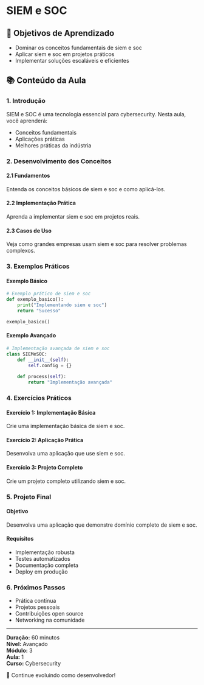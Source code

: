 # SIEM e SOC

## 🎯 Objetivos de Aprendizado
- Dominar os conceitos fundamentais de siem e soc
- Aplicar siem e soc em projetos práticos
- Implementar soluções escaláveis e eficientes

## 📚 Conteúdo da Aula

### 1. Introdução
SIEM e SOC é uma tecnologia essencial para cybersecurity. Nesta aula, você aprenderá:

- Conceitos fundamentais
- Aplicações práticas
- Melhores práticas da indústria

### 2. Desenvolvimento dos Conceitos

#### 2.1 Fundamentos
Entenda os conceitos básicos de siem e soc e como aplicá-los.

#### 2.2 Implementação Prática
Aprenda a implementar siem e soc em projetos reais.

#### 2.3 Casos de Uso
Veja como grandes empresas usam siem e soc para resolver problemas complexos.

### 3. Exemplos Práticos

#### Exemplo Básico
```python
# Exemplo prático de siem e soc
def exemplo_basico():
    print("Implementando siem e soc")
    return "Sucesso"

exemplo_basico()
```

#### Exemplo Avançado
```python
# Implementação avançada de siem e soc
class SIEMeSOC:
    def __init__(self):
        self.config = {}
    
    def process(self):
        return "Implementação avançada"
```

### 4. Exercícios Práticos

#### Exercício 1: Implementação Básica
Crie uma implementação básica de siem e soc.

#### Exercício 2: Aplicação Prática
Desenvolva uma aplicação que use siem e soc.

#### Exercício 3: Projeto Completo
Crie um projeto completo utilizando siem e soc.

### 5. Projeto Final

#### Objetivo
Desenvolva uma aplicação que demonstre domínio completo de siem e soc.

#### Requisitos
- Implementação robusta
- Testes automatizados
- Documentação completa
- Deploy em produção

### 6. Próximos Passos

- Prática contínua
- Projetos pessoais
- Contribuições open source
- Networking na comunidade

---

**Duração:** 60 minutos  
**Nível:** Avançado  
**Módulo:** 3  
**Aula:** 1  
**Curso:** Cybersecurity

🎉 Continue evoluindo como desenvolvedor!
